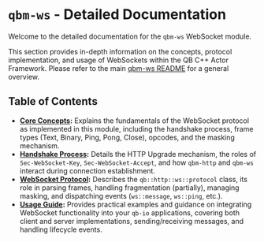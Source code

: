# `qbm-ws` - Detailed Documentation

Welcome to the detailed documentation for the `qbm-ws` WebSocket module.

This section provides in-depth information on the concepts, protocol implementation, and usage of WebSockets within the QB C++ Actor Framework. Please refer to the main [qbm-ws README](../README.md) for a general overview.

## Table of Contents

*   **[Core Concepts](./concepts.md):** Explains the fundamentals of the WebSocket protocol as implemented in this module, including the handshake process, frame types (Text, Binary, Ping, Pong, Close), opcodes, and the masking mechanism.
*   **[Handshake Process](./handshake.md):** Details the HTTP Upgrade mechanism, the roles of `Sec-WebSocket-Key`, `Sec-WebSocket-Accept`, and how `qbm-http` and `qbm-ws` interact during connection establishment.
*   **[WebSocket Protocol](./protocol.md):** Describes the `qb::http::ws::protocol` class, its role in parsing frames, handling fragmentation (partially), managing masking, and dispatching events (`ws::message`, `ws::ping`, etc.).
*   **[Usage Guide](./usage.md):** Provides practical examples and guidance on integrating WebSocket functionality into your `qb-io` applications, covering both client and server implementations, sending/receiving messages, and handling lifecycle events. 